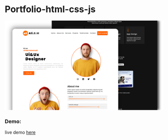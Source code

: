 # Portfolio-html-css-js

<img src="https://github.com/alibkm95/Portfolio-html-css-js/blob/main/assets/images/screen-shot.png?raw=true" alt="portfolio" />

### Demo:
live demo [here]()

